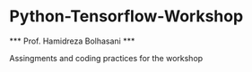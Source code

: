 # Python-Tensorflow-Workshop
*** Prof. Hamidreza Bolhasani ***

Assingments and coding practices for the workshop
